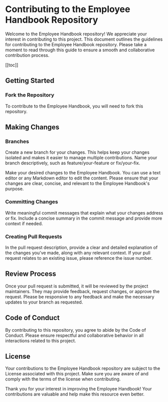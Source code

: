 # Contributing to the Employee Handbook Repository
Welcome to the Employee Handbook repository!
We appreciate your interest in contributing to this project.
This document outlines the guidelines for contributing to the Employee Handbook repository.
Please take a moment to read through this guide to ensure a smooth and collaborative contribution process.

[[toc]]

## Getting Started
### Fork the Repository

To contribute to the Employee Handbook, you will need to fork this repository.

## Making Changes
### Branches
Create a new branch for your changes.
This helps keep your changes isolated and makes it easier to manage multiple contributions.
Name your branch descriptively, such as feature/your-feature or fix/your-fix.

Make your desired changes to the Employee Handbook.
You can use a text editor or any Markdown editor to edit the content.
Please ensure that your changes are clear, concise, and relevant to the Employee Handbook's purpose.

### Committing Changes
Write meaningful commit messages that explain what your changes address or fix.
Include a concise summary in the commit message and provide more context if needed.

### Creating Pull Requests
In the pull request description, provide a clear and detailed explanation of the changes you've made, along with any relevant context.
If your pull request relates to an existing issue, please reference the issue number.

## Review Process
Once your pull request is submitted, it will be reviewed by the project maintainers.
They may provide feedback, request changes, or approve the request.
Please be responsive to any feedback and make the necessary updates to your branch as requested.

## Code of Conduct
By contributing to this repository, you agree to abide by the Code of Conduct.
Please ensure respectful and collaborative behavior in all interactions related to this project.

## License
Your contributions to the Employee Handbook repository are subject to the License associated with this project.
Make sure you are aware of and comply with the terms of the license when contributing.

Thank you for your interest in improving the Employee Handbook! Your contributions are valuable and help make this resource even better.

